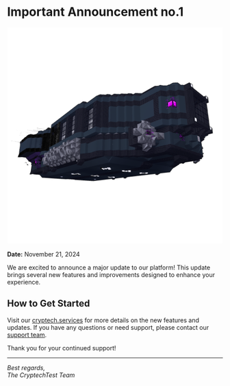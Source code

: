 # Important Announcement no.1

![Banner](https://raw.githubusercontent.com/CryptechTest/announcement/refs/heads/main/images/small_battle_model_1024.webp)

**Date:** November 21, 2024

We are excited to announce a major update to our platform! This update brings several new features and improvements designed to enhance your experience.

## How to Get Started

Visit our [cryptech.services](https://cryptech.services) for more details on the new features and updates. If you have any questions or need support, please contact our [support team](mailto:inquries@cryptech.services).

Thank you for your continued support!

---

*Best regards,*  
*The CryptechTest Team*
